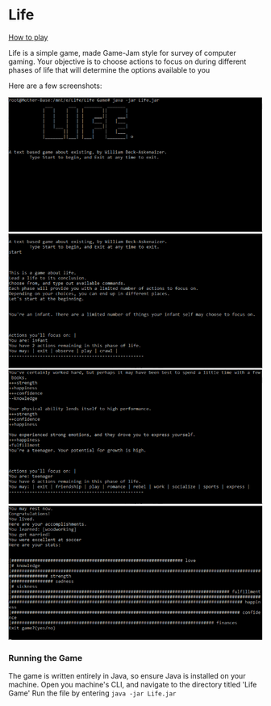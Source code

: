 # Life
[How to play](#running-the-game)

Life is a simple game, made Game-Jam style for survey of computer gaming. 
Your objective is to choose actions to focus on during different phases of life that will determine the options available to you

Here are a few screenshots:

![Life Start](https://github.com/williambeckaskenaizer/life-game/blob/master/images/life-start.PNG) ![Life Phase 1](https://github.com/williambeckaskenaizer/life-game/blob/master/images/life-phase-1.PNG)
![Life Teenager](https://github.com/williambeckaskenaizer/life-game/blob/master/images/life-teenager.PNG) ![Life End](https://github.com/williambeckaskenaizer/life-game/blob/master/images/life-end.PNG)

### Running the Game

The game is written entirely in Java, so ensure Java is installed on your machine.
Open you machine's CLI, and navigate to the directory titled 'Life Game' 
Run the file by entering ``` java -jar Life.jar ```
